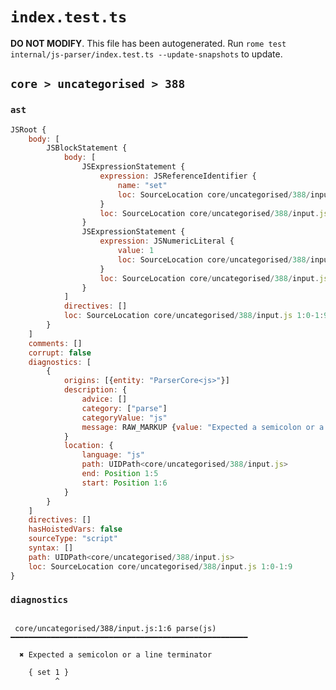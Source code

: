 # `index.test.ts`

**DO NOT MODIFY**. This file has been autogenerated. Run `rome test internal/js-parser/index.test.ts --update-snapshots` to update.

## `core > uncategorised > 388`

### `ast`

```javascript
JSRoot {
	body: [
		JSBlockStatement {
			body: [
				JSExpressionStatement {
					expression: JSReferenceIdentifier {
						name: "set"
						loc: SourceLocation core/uncategorised/388/input.js 1:2-1:5 (set)
					}
					loc: SourceLocation core/uncategorised/388/input.js 1:2-1:5
				}
				JSExpressionStatement {
					expression: JSNumericLiteral {
						value: 1
						loc: SourceLocation core/uncategorised/388/input.js 1:6-1:7
					}
					loc: SourceLocation core/uncategorised/388/input.js 1:6-1:7
				}
			]
			directives: []
			loc: SourceLocation core/uncategorised/388/input.js 1:0-1:9
		}
	]
	comments: []
	corrupt: false
	diagnostics: [
		{
			origins: [{entity: "ParserCore<js>"}]
			description: {
				advice: []
				category: ["parse"]
				categoryValue: "js"
				message: RAW_MARKUP {value: "Expected a semicolon or a line terminator"}
			}
			location: {
				language: "js"
				path: UIDPath<core/uncategorised/388/input.js>
				end: Position 1:5
				start: Position 1:6
			}
		}
	]
	directives: []
	hasHoistedVars: false
	sourceType: "script"
	syntax: []
	path: UIDPath<core/uncategorised/388/input.js>
	loc: SourceLocation core/uncategorised/388/input.js 1:0-1:9
}
```

### `diagnostics`

```

 core/uncategorised/388/input.js:1:6 parse(js) ━━━━━━━━━━━━━━━━━━━━━━━━━━━━━━━━━━━━━━━━━━━━━━━━━━━━━

  ✖ Expected a semicolon or a line terminator

    { set 1 }
          ^


```
